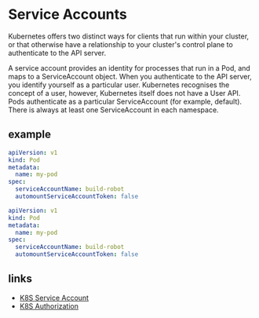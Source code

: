 # Service Accounts

Kubernetes offers two distinct ways for clients that run within your cluster,
or that otherwise have a relationship to your cluster's control plane to authenticate to the API server.

A service account provides an identity for processes that run in a Pod, and maps to a ServiceAccount object.
When you authenticate to the API server, you identify yourself as a particular user.
Kubernetes recognises the concept of a user, however, Kubernetes itself does not have a User API.
Pods authenticate as a particular ServiceAccount (for example, default). There is always at least one ServiceAccount in each namespace.

## example

```yaml
apiVersion: v1
kind: Pod
metadata:
  name: my-pod
spec:
  serviceAccountName: build-robot
  automountServiceAccountToken: false
```

```yaml
apiVersion: v1
kind: Pod
metadata:
  name: my-pod
spec:
  serviceAccountName: build-robot
  automountServiceAccountToken: false
```

## links

- [K8S Service Account](https://kubernetes.io/docs/tasks/configure-pod-container/configure-service-account/)
- [K8S Authorization](https://kubernetes.io/docs/reference/access-authn-authz/authorization/)
